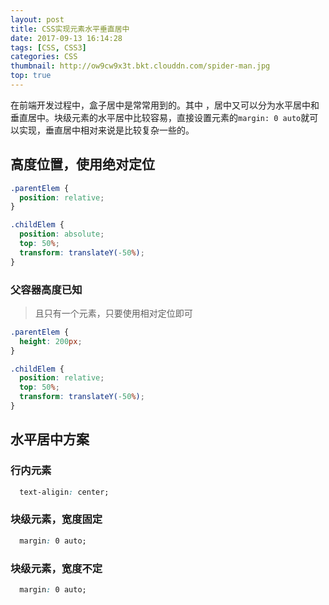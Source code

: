```yaml
---
layout: post
title: CSS实现元素水平垂直居中
date: 2017-09-13 16:14:28
tags: [CSS, CSS3]
categories: CSS
thumbnail: http://ow9cw9x3t.bkt.clouddn.com/spider-man.jpg
top: true
---
```


在前端开发过程中，盒子居中是常常用到的。其中 ，居中又可以分为水平居中和垂直居中。块级元素的水平居中比较容易，直接设置元素的```margin: 0 auto```就可以实现，垂直居中相对来说是比较复杂一些的。

## 高度位置，使用绝对定位

```css
.parentElem {
  position: relative;
}

.childElem {
  position: absolute;
  top: 50%;
  transform: translateY(-50%);
}
```

### 父容器高度已知

> 且只有一个元素，只要使用相对定位即可

```css
.parentElem {
  height: 200px;
}

.childElem {
  position: relative;
  top: 50%;
  transform: translateY(-50%);
}
```

## 水平居中方案
### 行内元素
```css
  text-aligin: center;
```
### 块级元素，宽度固定
```css
  margin: 0 auto;
```
### 块级元素，宽度不定
```css
  margin: 0 auto;
```
